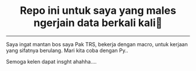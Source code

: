<h1 align ='center'> Repo ini untuk saya yang males ngerjain data berkali kali🛫</h1>

----

Saya ingat mantan bos saya Pak TRS, bekerja dengan macro, untuk kerjaan yang sifatnya berulang. Mari kita coba dengan Py..

Semoga kelen dapat insght ahahha....
